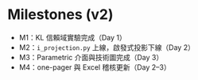 # Milestones (v2)

- M1：KL 信賴域實驗完成（Day 1）
- M2：`i_projection.py` 上線，啟發式投影下線（Day 2）
- M3：Parametric 介面與技術圖完成（Day 3）
- M4：one-pager 與 Excel 稽核更新（Day 2–3）
